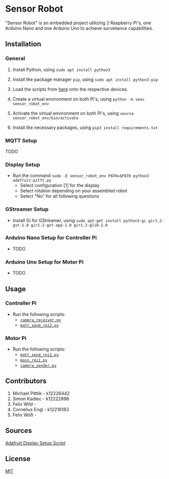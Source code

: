 # Sensor Robot

"Sensor Robot" is an embedded project utilizing 2 Raspberry Pi's, one Arduino Nano and one Arduino Uno to achieve surveilance capabilities.

## Installation

### General

1. Install Python, using `sudo apt install python3`
2. Install the package manager `pip`, using `sudo apt install python3-pip`

3. Load the scripts from [here](scripts) onto the respective devices.
4. Create a virtual environment on both Pi's, using `python -m venv sensor_robot_env`
5. Activate the virtual environment on both Pi's, using `source sensor_robot_env/bin/activate`
6. Install the necessary packages, using `pip3 install requirements.txt`

### MQTT Setup

TODO

### Display Setup

- Run the command `sudo -E sensor_robot_env PATH=$PATH python3 adafruit-pitft.py`
  - Select configuration [1] for the display
  - Select rotation depending on your assembled robot
  - Select "No" for all following questions


### GStreamer Setup

- Install Gi for GStreamer, using `sudo apt-get install python3-gi gir1.2-gst-1.0 gir1.2-gst-app-1.0 gir1.2-glib-2.0`

### Arduino Nano Setup for Controller Pi

-  TODO

### Arduino Uno Setup for Motor Pi

-  TODO


## Usage

### Controller Pi

- Run the following scripts:
  - [`camera_receiver.py`](scripts/ControllerPi/camera_receiver.py)
  - [`mqtt_send_rpi2.py`](scripts/ControllerPi/mqtt_send_rpi2.py)
 
### Motor Pi

- Run the following scripts:
  - [`mqtt_send_rpi1.py`](scripts/MotorPi/mqtt_send_rpi1.py)
  - [`main_rpi1.py`](scripts/MotorPi/main_rpi1.py)
  - [`camera_sender.py`](scripts/MotorPi/camera_sender.py)



## Contributors

1. Michael Pittlik - k12226442
2. Simon Kadlec - k12222898
3. Felix Wild -
4. Cornelius Engl - k12216183
5. Felix Wöß -

## Sources

[Adafruit Display Setup Script](https://github.com/adafruit/Raspberry-Pi-Installer-Scripts/blob/main/adafruit-pitft.py)

## License

[MIT](https://choosealicense.com/licenses/mit/)
